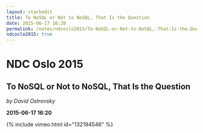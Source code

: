 ```yaml
---
layout: stackedit
title: To NoSQL or Not to NoSQL, That Is the Question
date: 2015-06-17 16:20
permalink: /notes/ndcoslo2015/To-NoSQL-or-Not-to-NoSQL,-That-Is-the-Question.html
ndcoslo2015: true
---
```


# NDC Oslo 2015

## To NoSQL or Not to NoSQL, That Is the Question
*by David Ostrovsky*

**2015-06-17 16:20**

{% include vimeo.html id="132194546" %}